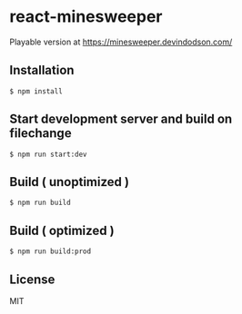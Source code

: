 
# react-minesweeper

Playable version at https://minesweeper.devindodson.com/

## Installation
```
$ npm install
```

## Start development server and build on filechange
```
$ npm run start:dev
```

## Build ( unoptimized )
```
$ npm run build
```

## Build ( optimized )
```
$ npm run build:prod
```

## License
MIT
